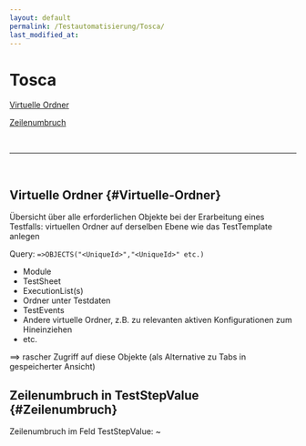 ```yaml
---
layout: default
permalink: /Testautomatisierung/Tosca/
last_modified_at: 
---
```


# Tosca


[Virtuelle Ordner](#Virtuelle-Ordner)

[Zeilenumbruch](#Zeilenumbruch)

&nbsp;

---

&nbsp;


## Virtuelle Ordner {#Virtuelle-Ordner}

Übersicht über alle erforderlichen Objekte bei der Erarbeitung eines Testfalls: virtuellen Ordner auf derselben Ebene wie das TestTemplate anlegen

Query: `=>OBJECTS("<UniqueId>","<UniqueId>" etc.)`

- Module
- TestSheet
- ExecutionList(s)
- Ordner unter Testdaten
- TestEvents
- Andere virtuelle Ordner, z.B. zu relevanten aktiven Konfigurationen zum Hineinziehen
- etc.

==> rascher Zugriff auf diese Objekte (als Alternative zu Tabs in gespeicherter Ansicht)



## Zeilenumbruch in TestStepValue {#Zeilenumbruch}

Zeilenumbruch im Feld TestStepValue: ~

